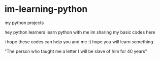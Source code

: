 # im-learning-python
my python projects



hey  python learners 
learn python with me 
im sharing my basic codes here

i hope these codes can help you and me :)
hope you will learn something 

"The person who taught me a letter I will be slave of him for 40 years"
